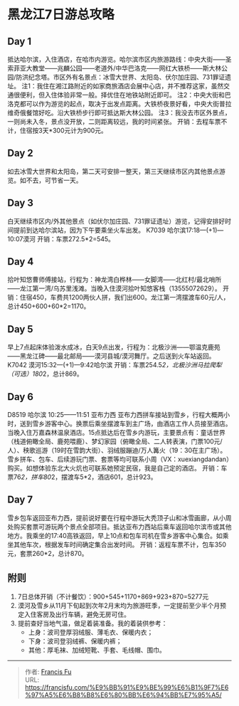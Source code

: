 # 黑龙江7日游总攻略


## Day 1

抵达哈尔滨，入住酒店，在哈市内游览。哈尔滨市区内旅游路线：中央大街——圣索菲亚大教堂——兆麟公园——老道外/中华巴洛克——网红大铁桥——斯大林公园/防洪纪念塔。市区外有名景点：冰雪大世界、太阳岛、伏尔加庄园、731罪证遗址。
注1：我住在湘江路附近的如家商旅酒店会展中心店，并不推荐这家，虽然交通很便利，但入住体验非常一般。择优住在地铁站附近即可。
注2：中央大街和巴洛克都可以作为游览的起点，取决于出发点距离。大铁桥夜景好看，中央大街普拉维奇俄餐馆好吃。沿大铁桥步行即可抵达斯大林公园。
注3：我没去市区外景点，一则尚未入冬，景点没开放，二则距离较远，我的时间紧张。
开销：去程车票不计，住宿按3天*300元计为900元。

## Day 2

如去冰雪大世界和太阳岛，第二天可安排一整天，第三天继续市区内其他景点游览。如不去，可节省一天。

## Day 3

白天继续市区内/外其他景点（如伏尔加庄园、731罪证遗址）游览，记得安排好时间提前到达哈尔滨站，因为下午要乘坐火车出发。
K7039 哈尔滨17:18—(+1)—10:07漠河
开销：车票272.5*2=545。

## Day 4

拾叶知悠曹师傅接站，行程为：神龙湾白桦林——女脚湾——北红村/最北哨所——龙江第一湾/乌苏里浅滩。当晚入住漠河拾叶知悠客栈（13555072629）。
开销：住宿450，车费共1200两伙人拼，我们出600。龙江第一湾摆渡车60元/人，总计450+600+60*2=1170。

## Day 5

早上7点起床体验泼水成冰，白天9点出发，行程为：北极沙洲——鄂温克鹿苑——黑龙江碑——最北邮局——漠河县城/漠河舞厅。之后送到火车站返回。
K7042 漠河15:32—(+1)—9:42哈尔滨
开销：车票254.5*2，北极沙洲马拉爬犁（可选）180*2，总计869。

## Day 6

D8519 哈尔滨 10:25——11:51 亚布力西
亚布力西拼车接站到雪乡，行程大概两小时，送到雪乡游客中心。换票后乘坐摆渡车到主广场，由酒店工作人员接至酒店。当晚入住万嘉森林温泉酒店。15点抵达后在雪乡内游玩，主要景点有：童话世界（栈道俯瞰全局、鹿苑喂鹿）、梦幻家园（俯瞰全局、二人转表演，门票100元/人）、秧歌巡游（19时在雪韵大街）、羽绒服蹦迪/万人篝火（19：30在主广场）。雪乡拼车、包车、后续游玩门票、套票等均可联系小周（VX：xuexiangdandan）购买。如想体验东北大火炕也可联系她预定民宿，我是自己定的酒店。
开销：车票76*2，拼车80*2，摆渡车5*2，酒店601，总计923。

## Day 7

雪乡包车返回亚布力西，提前说好要在行程中游玩大秃顶子山和冰雪画廊，从小周处购买套票可游玩两个景点全部项目。抵达亚布力西站后乘车返回哈尔滨市或其他地方。我乘坐的17:40高铁返回，早上10点和包车司机在雪乡游客中心集合。如乘坐其他车次，根据发车时间确定集合出发时间。
开销：返程车票不计，包车350元，套票260*2，总计870。

## 附则

1. 7日总体开销（不计餐饮）：900+545+1170+869+923+870=5277元
2. 漠河及雪乡从11月下旬起到次年2月末均为旅游旺季，一定提前至少半个月预定入住客房及出行车辆，避免无房可住。
3. 提前查好当地气温，做足着装准备。我的着装供参考：
    * 上身：波司登厚羽绒服、薄毛衣、保暖内衣；
    * 下身：波司登羽绒裤、保暖内裤；
    * 其他：厚毛袜、加绒短靴、手套、毛线帽、围巾。


---

> 作者: [Francis Fu](https://francisfu.com/)  
> URL: https://francisfu.com/%E9%BB%91%E9%BE%99%E6%B1%9F7%E6%97%A5%E6%B8%B8%E6%80%BB%E6%94%BB%E7%95%A5/  


